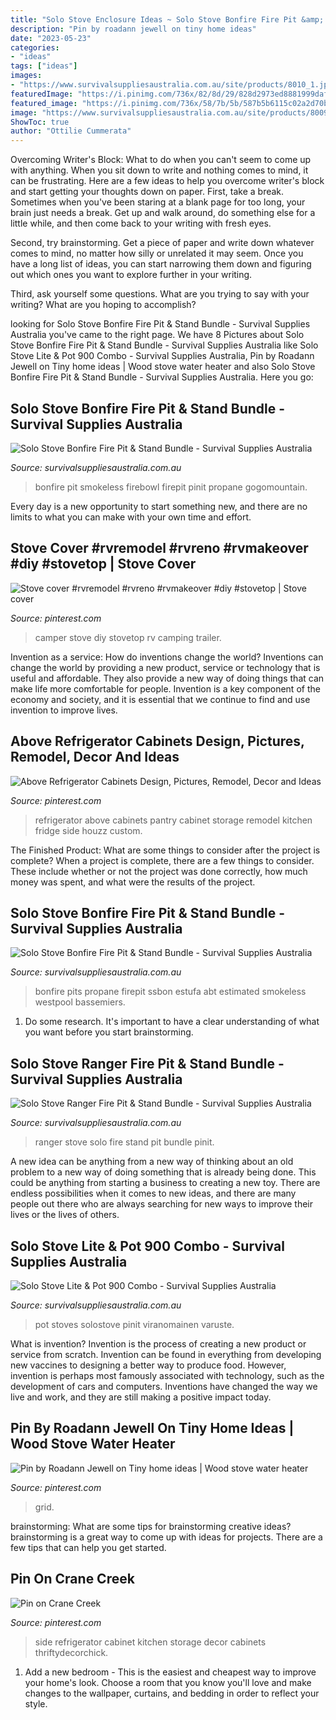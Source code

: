 ```yaml
---
title: "Solo Stove Enclosure Ideas ~ Solo Stove Bonfire Fire Pit &amp; Stand Bundle"
description: "Pin by roadann jewell on tiny home ideas"
date: "2023-05-23"
categories:
- "ideas"
tags: ["ideas"]
images:
- "https://www.survivalsuppliesaustralia.com.au/site/products/8010_1.jpg"
featuredImage: "https://i.pinimg.com/736x/82/8d/29/828d2973ed8881999daf153dfeb7e6fe.jpg"
featured_image: "https://i.pinimg.com/736x/58/7b/5b/587b5b6115c02a2d70b68c11e7f12a36.jpg"
image: "https://www.survivalsuppliesaustralia.com.au/site/products/8009_7.jpg"
ShowToc: true
author: "Ottilie Cummerata"
---
```



Overcoming Writer's Block: What to do when you can't seem to come up with anything.
When you sit down to write and nothing comes to mind, it can be frustrating. Here are a few ideas to help you overcome writer's block and start getting your thoughts down on paper.
First, take a break. Sometimes when you've been staring at a blank page for too long, your brain just needs a break. Get up and walk around, do something else for a little while, and then come back to your writing with fresh eyes.

Second, try brainstorming. Get a piece of paper and write down whatever comes to mind, no matter how silly or unrelated it may seem. Once you have a long list of ideas, you can start narrowing them down and figuring out which ones you want to explore further in your writing.

Third, ask yourself some questions. What are you trying to say with your writing? What are you hoping to accomplish?

	

		
looking for Solo Stove Bonfire Fire Pit &amp; Stand Bundle - Survival Supplies Australia you've came to the right page. We have 8 Pictures about Solo Stove Bonfire Fire Pit &amp; Stand Bundle - Survival Supplies Australia like Solo Stove Lite &amp; Pot 900 Combo - Survival Supplies Australia, Pin by Roadann Jewell on Tiny home ideas | Wood stove water heater and also Solo Stove Bonfire Fire Pit &amp; Stand Bundle - Survival Supplies Australia. Here you go:
		
    
## Solo Stove Bonfire Fire Pit &amp; Stand Bundle - Survival Supplies Australia

<img loading=lazy src="https://www.survivalsuppliesaustralia.com.au/site/products/8010_11.jpg" onerror="this.onerror=null;this.src='https://tse2.mm.bing.net/th?id=OIP.t-KBIAptFMs8ngfzhBMkkgHaHb&amp;pid=15.1';" alt="Solo Stove Bonfire Fire Pit &amp; Stand Bundle - Survival Supplies Australia">

_Source: survivalsuppliesaustralia.com.au_

>bonfire pit smokeless firebowl firepit pinit propane gogomountain. 

	

Every day is a new opportunity to start something new, and there are no limits to what you can make with your own time and effort.

    
## Stove Cover #rvremodel #rvreno #rvmakeover #diy #stovetop | Stove Cover

<img loading=lazy src="https://i.pinimg.com/736x/58/7b/5b/587b5b6115c02a2d70b68c11e7f12a36.jpg" onerror="this.onerror=null;this.src='https://tse4.mm.bing.net/th?id=OIP.YLaqxfpAOFLv2JC-WTIGAAHaHa&amp;pid=15.1';" alt="Stove cover #rvremodel #rvreno #rvmakeover #diy #stovetop | Stove cover">

_Source: pinterest.com_

>camper stove diy stovetop rv camping trailer. 

	

Invention as a service: How do inventions change the world?
Inventions can change the world by providing a new product, service or technology that is useful and affordable. They also provide a new way of doing things that can make life more comfortable for people. Invention is a key component of the economy and society, and it is essential that we continue to find and use invention to improve lives.

    
## Above Refrigerator Cabinets Design, Pictures, Remodel, Decor And Ideas

<img loading=lazy src="https://i.pinimg.com/originals/0e/f1/2e/0ef12e00999418a7f74466ffa9071baf.jpg" onerror="this.onerror=null;this.src='https://tse2.mm.bing.net/th?id=OIP.YsjAg84OxhOWWxWGTS6uMgHaJ4&amp;pid=15.1';" alt="Above Refrigerator Cabinets Design, Pictures, Remodel, Decor and Ideas">

_Source: pinterest.com_

>refrigerator above cabinets pantry cabinet storage remodel kitchen fridge side houzz custom. 

	

The Finished Product: What are some things to consider after the project is complete?
When a project is complete, there are a few things to consider. These include whether or not the project was done correctly, how much money was spent, and what were the results of the project.

    
## Solo Stove Bonfire Fire Pit &amp; Stand Bundle - Survival Supplies Australia

<img loading=lazy src="https://www.survivalsuppliesaustralia.com.au/site/products/8010_1.jpg" onerror="this.onerror=null;this.src='https://tse2.mm.bing.net/th?id=OIP._cH-olEknMS4o-KmNyWrCgHaI4&amp;pid=15.1';" alt="Solo Stove Bonfire Fire Pit &amp; Stand Bundle - Survival Supplies Australia">

_Source: survivalsuppliesaustralia.com.au_

>bonfire pits propane firepit ssbon estufa abt estimated smokeless westpool bassemiers. 

	

1. Do some research. It's important to have a clear understanding of what you want before you start brainstorming.

    
## Solo Stove Ranger Fire Pit &amp; Stand Bundle - Survival Supplies Australia

<img loading=lazy src="https://www.survivalsuppliesaustralia.com.au/site/products/8009_7.jpg" onerror="this.onerror=null;this.src='https://tse1.mm.bing.net/th?id=OIP.Tyl65DPTfXhlDAA_3yQwVwHaHV&amp;pid=15.1';" alt="Solo Stove Ranger Fire Pit &amp; Stand Bundle - Survival Supplies Australia">

_Source: survivalsuppliesaustralia.com.au_

>ranger stove solo fire stand pit bundle pinit. 

	

A new idea can be anything from a new way of thinking about an old problem to a new way of doing something that is already being done. This could be anything from starting a business to creating a new toy. There are endless possibilities when it comes to new ideas, and there are many people out there who are always searching for new ways to improve their lives or the lives of others.

    
## Solo Stove Lite &amp; Pot 900 Combo - Survival Supplies Australia

<img loading=lazy src="https://www.survivalsuppliesaustralia.com.au/site/products/5446_7.jpg" onerror="this.onerror=null;this.src='https://tse2.mm.bing.net/th?id=OIP.ozNTavk1GXwqsUuPcfbrEAHaHa&amp;pid=15.1';" alt="Solo Stove Lite &amp; Pot 900 Combo - Survival Supplies Australia">

_Source: survivalsuppliesaustralia.com.au_

>pot stoves solostove pinit viranomainen varuste. 

	

What is invention?
Invention is the process of creating a new product or service from scratch. Invention can be found in everything from developing new vaccines to designing a better way to produce food. However, invention is perhaps most famously associated with technology, such as the development of cars and computers. Inventions have changed the way we live and work, and they are still making a positive impact today.

    
## Pin By Roadann Jewell On Tiny Home Ideas | Wood Stove Water Heater

<img loading=lazy src="https://i.pinimg.com/736x/e5/d9/1b/e5d91b84058beb7b017c34d579da2c1a--water-heating-solar-water.jpg" onerror="this.onerror=null;this.src='https://tse4.mm.bing.net/th?id=OIP.3EuLtiD8790zyBXbgtL1NwHaNJ&amp;pid=15.1';" alt="Pin by Roadann Jewell on Tiny home ideas | Wood stove water heater">

_Source: pinterest.com_

>grid. 

	

brainstorming: What are some tips for brainstorming creative ideas?
brainstorming is a great way to come up with ideas for projects. There are a few tips that can help you get started.

    
## Pin On Crane Creek

<img loading=lazy src="https://i.pinimg.com/736x/82/8d/29/828d2973ed8881999daf153dfeb7e6fe.jpg" onerror="this.onerror=null;this.src='https://tse2.mm.bing.net/th?id=OIP.HcWW96W1VgfjrthJMkqatQHaLH&amp;pid=15.1';" alt="Pin on Crane Creek">

_Source: pinterest.com_

>side refrigerator cabinet kitchen storage decor cabinets thriftydecorchick. 

	

1. Add a new bedroom - This is the easiest and cheapest way to improve your home's look. Choose a room that you know you'll love and make changes to the wallpaper, curtains, and bedding in order to reflect your style.

